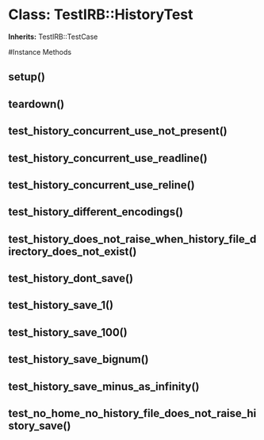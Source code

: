 # Class: TestIRB::HistoryTest
**Inherits:** TestIRB::TestCase
    




#Instance Methods
## setup() [](#method-i-setup)

## teardown() [](#method-i-teardown)

## test_history_concurrent_use_not_present() [](#method-i-test_history_concurrent_use_not_present)

## test_history_concurrent_use_readline() [](#method-i-test_history_concurrent_use_readline)

## test_history_concurrent_use_reline() [](#method-i-test_history_concurrent_use_reline)

## test_history_different_encodings() [](#method-i-test_history_different_encodings)

## test_history_does_not_raise_when_history_file_directory_does_not_exist() [](#method-i-test_history_does_not_raise_when_history_file_directory_does_not_exist)

## test_history_dont_save() [](#method-i-test_history_dont_save)

## test_history_save_1() [](#method-i-test_history_save_1)

## test_history_save_100() [](#method-i-test_history_save_100)

## test_history_save_bignum() [](#method-i-test_history_save_bignum)

## test_history_save_minus_as_infinity() [](#method-i-test_history_save_minus_as_infinity)

## test_no_home_no_history_file_does_not_raise_history_save() [](#method-i-test_no_home_no_history_file_does_not_raise_history_save)

